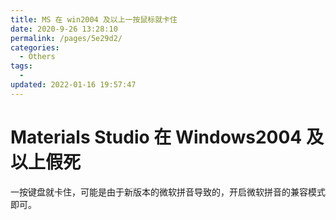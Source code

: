 ```yaml
---
title: MS 在 win2004 及以上一按鼠标就卡住
date: 2020-9-26 13:28:10
permalink: /pages/5e29d2/
categories:
  - Others
tags:
  -
updated: 2022-01-16 19:57:47
---
```


# Materials Studio 在 Windows2004 及以上假死

一按键盘就卡住，可能是由于新版本的微软拼音导致的，开启微软拼音的兼容模式即可。

